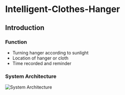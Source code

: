 # Intelligent-Clothes-Hanger

## Introduction

### Function
* Turning hanger according to sunlight
* Location of hanger or cloth
* Time recorded and reminder

### System Architecture
![System Architecture](https://imgur.com/a/VNnDyWR)
